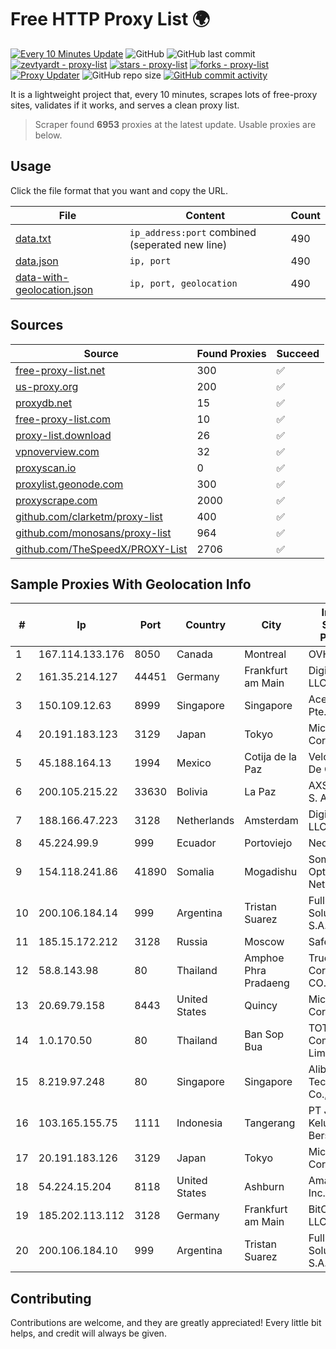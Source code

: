 
# Free HTTP Proxy List 🌍

[![Every 10 Minutes Update](https://github.com/mertguvencli/http-proxy-list/actions/workflows/main.yml/badge.svg?branch=main)](https://github.com/mertguvencli/http-proxy-list/actions/workflows/main.yml)
![GitHub](https://img.shields.io/github/license/mertguvencli/http-proxy-list)
![GitHub last commit](https://img.shields.io/github/last-commit/mertguvencli/http-proxy-list)
[![zevtyardt - proxy-list](https://img.shields.io/static/v1?label=zevtyardt&message=proxy-list&color=blue&logo=github)](https://github.com/zevtyardt/proxy-list "Go to GitHub repo")
[![stars - proxy-list](https://img.shields.io/github/stars/zevtyardt/proxy-list?style=social)](https://github.com/zevtyardt/proxy-list)
[![forks - proxy-list](https://img.shields.io/github/forks/zevtyardt/proxy-list?style=social)](https://github.com/zevtyardt/proxy-list)
[![Proxy Updater](https://github.com/zevtyardt/proxy-list/workflows/Proxy%20Updater/badge.svg)](https://github.com/zevtyardt/proxy-list/actions?query=workflow:"Proxy+Updater")
![GitHub repo size](https://img.shields.io/github/repo-size/zevtyardt/proxy-list)
[![GitHub commit activity](https://img.shields.io/github/commit-activity/m/zevtyardt/proxy-list?logo=commits)](https://github.com/zevtyardt/proxy-list/commits/main)

It is a lightweight project that, every 10 minutes, scrapes lots of free-proxy sites, validates if it works, and serves a clean proxy list.

> Scraper found **6953** proxies at the latest update. Usable proxies are below.

## Usage

Click the file format that you want and copy the URL.

|File|Content|Count|
|----|-------|-----|
|[data.txt](https://raw.githubusercontent.com/mertguvencli/http-proxy-list/main/proxy-list/data.txt)|`ip_address:port` combined (seperated new line)|490|
|[data.json](https://raw.githubusercontent.com/mertguvencli/http-proxy-list/main/proxy-list/data.json)|`ip, port`|490|
|[data-with-geolocation.json](https://raw.githubusercontent.com/mertguvencli/http-proxy-list/main/proxy-list/data-with-geolocation.json)|`ip, port, geolocation`|490|

## Sources

|Source|Found Proxies|Succeed|
|------|-------------|-------|
|[free-proxy-list.net](https://free-proxy-list.net)|300|✅|
|[us-proxy.org](https://www.us-proxy.org)|200|✅|
|[proxydb.net](http://proxydb.net)|15|✅|
|[free-proxy-list.com](https://free-proxy-list.com/?page=&port=&type%5B%5D=http&type%5B%5D=https&up_time=0&search=Search)|10|✅|
|[proxy-list.download](https://www.proxy-list.download/HTTP)|26|✅|
|[vpnoverview.com](https://vpnoverview.com/privacy/anonymous-browsing/free-proxy-servers)|32|✅|
|[proxyscan.io](https://www.proxyscan.io)|0|✅|
|[proxylist.geonode.com](https://proxylist.geonode.com/api/proxy-list?limit=300&page=1&sort_by=lastChecked&sort_type=desc&protocols=http,https)|300|✅|
|[proxyscrape.com](https://api.proxyscrape.com/v2/?request=displayproxies&protocol=http&timeout=10000&country=all&ssl=all&anonymity=all)|2000|✅|
|[github.com/clarketm/proxy-list](https://raw.githubusercontent.com/clarketm/proxy-list/master/proxy-list-raw.txt)|400|✅|
|[github.com/monosans/proxy-list](https://raw.githubusercontent.com/monosans/proxy-list/main/proxies/http.txt)|964|✅|
|[github.com/TheSpeedX/PROXY-List](https://raw.githubusercontent.com/TheSpeedX/PROXY-List/master/http.txt)|2706|✅|


## Sample Proxies With Geolocation Info

|#|Ip|Port|Country|City|Internet Service Provider|
|-|--|----|-------|----|-------------------------|
|1|167.114.133.176|8050|Canada|Montreal|OVH Hosting|
|2|161.35.214.127|44451|Germany|Frankfurt am Main|DigitalOcean, LLC|
|3|150.109.12.63|8999|Singapore|Singapore|Aceville Pte.ltd|
|4|20.191.183.123|3129|Japan|Tokyo|Microsoft Corporation|
|5|45.188.164.13|1994|Mexico|Cotija de la Paz|Velocom SA De CV|
|6|200.105.215.22|33630|Bolivia|La Paz|AXS Bolivia S. A.|
|7|188.166.47.223|3128|Netherlands|Amsterdam|DigitalOcean, LLC|
|8|45.224.99.9|999|Ecuador|Portoviejo|Nedetel S.A.|
|9|154.118.241.86|41890|Somalia|Mogadishu|Somali Optical Networks|
|10|200.106.184.14|999|Argentina|Tristan Suarez|Fullnet Solutions S.A.S.|
|11|185.15.172.212|3128|Russia|Moscow|SafeData LLC|
|12|58.8.143.98|80|Thailand|Amphoe Phra Pradaeng|True Internet Corporation CO. Ltd.|
|13|20.69.79.158|8443|United States|Quincy|Microsoft Corporation|
|14|1.0.170.50|80|Thailand|Ban Sop Bua|TOT Public Company Limited|
|15|8.219.97.248|80|Singapore|Singapore|Alibaba (US) Technology Co., Ltd.|
|16|103.165.155.75|1111|Indonesia|Tangerang|PT Jaringan Keluarga Bersama|
|17|20.191.183.126|3129|Japan|Tokyo|Microsoft Corporation|
|18|54.224.15.204|8118|United States|Ashburn|Amazon.com, Inc.|
|19|185.202.113.112|3128|Germany|Frankfurt am Main|BitCommand LLC|
|20|200.106.184.10|999|Argentina|Tristan Suarez|Fullnet Solutions S.A.S.|



## Contributing

Contributions are welcome, and they are greatly appreciated! Every
little bit helps, and credit will always be given.

